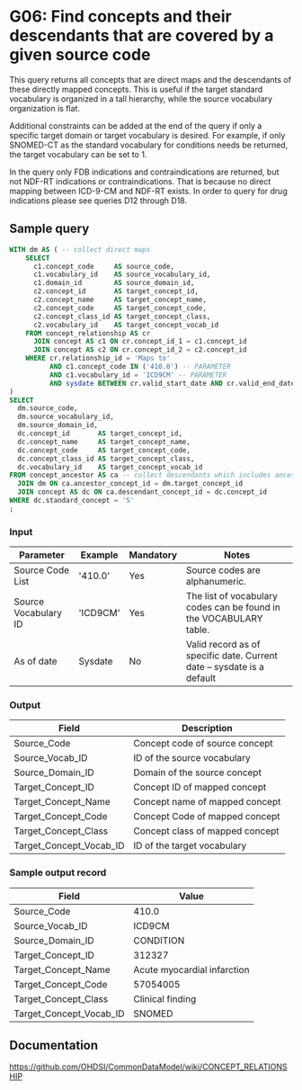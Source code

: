 # G06: Find concepts and their descendants that are covered by a given source code

This query returns all concepts that are direct maps and the descendants of these directly mapped concepts. This is useful if the target standard vocabulary is organized in a tall hierarchy, while the source vocabulary organization is flat.

Additional constraints can be added at the end of the query if only a specific target domain or target vocabulary is desired. For example, if only SNOMED-CT as the standard vocabulary for conditions needs be returned, the target vocabulary can be set to 1.

In the query only FDB indications and contraindications are returned, but not NDF-RT indications or contraindications. That is because no direct mapping between ICD-9-CM and NDF-RT exists. In order to query for drug indications please see queries D12 through D18.

## Sample query

```sql
WITH dm AS ( -- collect direct maps
    SELECT
      c1.concept_code     AS source_code,
      c1.vocabulary_id    AS source_vocabulary_id,
      c1.domain_id        AS source_domain_id,
      c2.concept_id       AS target_concept_id,
      c2.concept_name     AS target_concept_name,
      c2.concept_code     AS target_concept_code,
      c2.concept_class_id AS target_concept_class,
      c2.vocabulary_id    AS target_concept_vocab_id
    FROM concept_relationship AS cr
      JOIN concept AS c1 ON cr.concept_id_1 = c1.concept_id
      JOIN concept AS c2 ON cr.concept_id_2 = c2.concept_id
    WHERE cr.relationship_id = 'Maps to'
          AND c1.concept_code IN ('410.0') -- PARAMETER
          AND c1.vocabulary_id = 'ICD9CM' -- PARAMETER
          AND sysdate BETWEEN cr.valid_start_date AND cr.valid_end_date -- PARAMETER
)
SELECT
  dm.source_code,
  dm.source_vocabulary_id,
  dm.source_domain_id,
  dc.concept_id       AS target_concept_id,
  dc.concept_name     AS target_concept_name,
  dc.concept_code     AS target_concept_code,
  dc.concept_class_id AS target_concept_class,
  dc.vocabulary_id    AS target_concept_vocab_id
FROM concept_ancestor AS ca -- collect descendants which includes ancestor itself
  JOIN dm ON ca.ancestor_concept_id = dm.target_concept_id
  JOIN concept AS dc ON ca.descendant_concept_id = dc.concept_id
WHERE dc.standard_concept = 'S'
;
```
### Input

| Parameter |  Example |  Mandatory |  Notes |
| --- | --- | --- | --- |
|  Source Code List |  '410.0' |  Yes | Source codes are alphanumeric. |
|  Source Vocabulary ID |  'ICD9CM' |  Yes | The list of vocabulary codes can be found in the VOCABULARY table. |
|  As of date |  Sysdate |  No | Valid record as of specific date. Current date – sysdate is a default |

### Output

| Field |  Description |
| --- | --- |
|  Source_Code |  Concept code of source concept |
|  Source_Vocab_ID |  ID of the source vocabulary |
|  Source_Domain_ID |  Domain of the source concept |
|  Target_Concept_ID |  Concept ID of mapped concept |
|  Target_Concept_Name |  Concept name of mapped concept |
|  Target_Concept_Code |  Concept Code of mapped concept |
|  Target_Concept_Class |  Concept class of mapped concept |
|  Target_Concept_Vocab_ID |  ID of the target vocabulary |

### Sample output record

|  Field |  Value |
| --- | --- |
|  Source_Code |  410.0 |
|  Source_Vocab_ID |  ICD9CM |
|  Source_Domain_ID |  CONDITION |
|  Target_Concept_ID |  312327 |
|  Target_Concept_Name |  Acute myocardial infarction |
|  Target_Concept_Code |  57054005 |
|  Target_Concept_Class |  Clinical finding |
|  Target_Concept_Vocab_ID |  SNOMED |

## Documentation
https://github.com/OHDSI/CommonDataModel/wiki/CONCEPT_RELATIONSHIP
